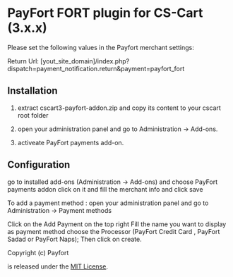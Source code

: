 # PayFort FORT plugin for CS-Cart (3.x.x)

Please set the following values in the Payfort merchant settings:

Return Url: [yout_site_domain]/index.php?dispatch=payment_notification.return&payment=payfort_fort

## Installation
1) extract cscart3-payfort-addon.zip and copy its content to your cscart root folder

2) open your administration panel and go to Administration → Add-ons.

3) activeate PayFort payments add-on.

## Configuration

go to installed add-ons (Administration → Add-ons) and choose PayFort payments addon click on it and fill the merchant info and click save

To add a payment method : 
open your administration panel and go to Administration → Payment methods 

Click on the Add Payment on the top right
Fill the name you want to display as payment method
choose the Processor (PayFort Credit Card , PayFort Sadad or PayFort Naps);
Then click on create.

Copyright (c) Payfort

is released under the [MIT License](LICENSE).

